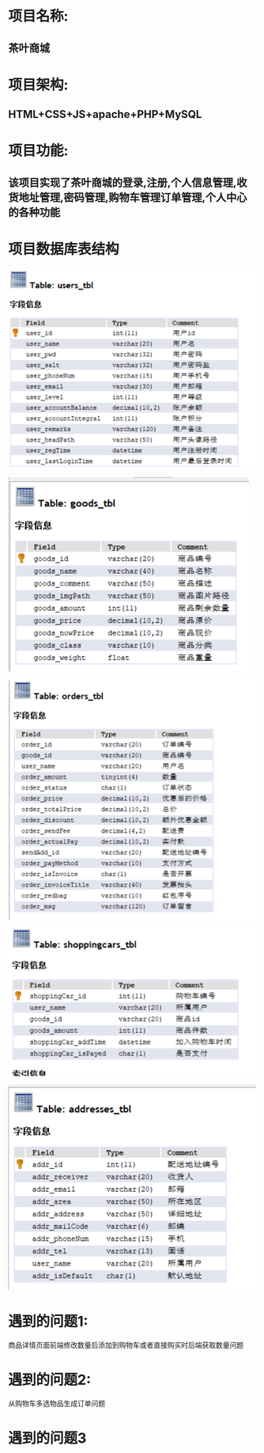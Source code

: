 # 项目名称:

## 茶叶商城





# 项目架构:

## HTML+CSS+JS+apache+PHP+MySQL





# 项目功能:

## 该项目实现了茶叶商城的登录,注册,个人信息管理,收货地址管理,密码管理,购物车管理订单管理,个人中心的各种功能



# 项目数据库表结构

![image-20220824091121482](项目介绍.assets/image-20220824091121482.png)



![image-20220824091132545](项目介绍.assets/image-20220824091132545.png)

![image-20220824091149674](项目介绍.assets/image-20220824091149674.png)

![image-20220824091202228](项目介绍.assets/image-20220824091202228.png)

![image-20220824091209378](项目介绍.assets/image-20220824091209378.png)



# 遇到的问题1:

商品详情页面前端修改数量后添加到购物车或者直接购买时后端获取数量问题



# 遇到的问题2:

从购物车多选物品生成订单问题

# 遇到的问题3

